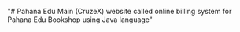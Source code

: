 "# Pahana Edu Main (CruzeX) website called online billing system for Pahana Edu Bookshop using Java language" 
